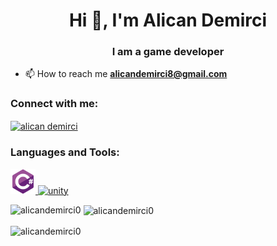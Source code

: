 <h1 align="center">Hi 👋, I'm Alican Demirci</h1>
<h3 align="center">I am a game developer</h3>

- 📫 How to reach me **alicandemirci8@gmail.com**

<h3 align="left">Connect with me:</h3>
<p align="left">
<a href="https://linkedin.com/in/alican demirci" target="blank"><img align="center" src="https://raw.githubusercontent.com/rahuldkjain/github-profile-readme-generator/master/src/images/icons/Social/linked-in-alt.svg" alt="alican demirci" height="30" width="40" /></a>
</p>

<h3 align="left">Languages and Tools:</h3>
<p align="left"> <a href="https://www.w3schools.com/cs/" target="_blank" rel="noreferrer"> <img src="https://raw.githubusercontent.com/devicons/devicon/master/icons/csharp/csharp-original.svg" alt="csharp" width="40" height="40"/> </a> <a href="https://unity.com/" target="_blank" rel="noreferrer"> <img src="https://www.vectorlogo.zone/logos/unity3d/unity3d-icon.svg" alt="unity" width="40" height="40"/> </a> </p>

<p><img align="left" src="https://github-readme-stats.vercel.app/api/top-langs?username=alicandemirci0&show_icons=true&locale=en&layout=compact" alt="alicandemirci0" /></p>

<p>&nbsp;<img align="center" src="https://github-readme-stats.vercel.app/api?username=alicandemirci0&show_icons=true&locale=en" alt="alicandemirci0" /></p>

<p><img align="center" src="https://github-readme-streak-stats.herokuapp.com/?user=alicandemirci0&" alt="alicandemirci0" /></p>
